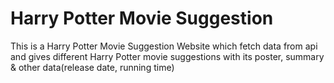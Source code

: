 <h1>Harry Potter Movie Suggestion</h1>
<p>This is a Harry Potter Movie Suggestion Website which fetch data from api and gives different Harry Potter movie suggestions with its poster, summary & other data(release date, running time)</p>
